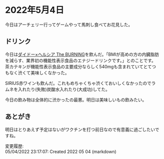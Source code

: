 # 2022年5月4日

今日はアーチェリー行ってゲームやって馬刺し食べてお花見した。

## ドリンク

今日は[ダイドー×ヘルシア The BURNING](https://www.dydo.co.jp/products/detail/1002)を飲んだ。「BMIが高めの方の内臓脂肪を減らす、業界初の機能性表示食品のエナジードリンクです。」とのことです。茶カテキンが機能性表示食品の主要成分ならしく540mgも含まれていてとてつもなく渋くて美味しくなかった。

SIRIUS赤ワインも飲んだ。これもめちゃくちゃ渋くておいしくなかったのでラムネを入れたり(失敗)炭酸水入れたり(大成功)してた。

今日の飲み物は全体的に渋かったの最悪。明日は美味しいもの飲みたい。

## あとがき

明日はとりあえず予定はないがワクチンを打つ前日なので有意義に過ごしたいですね。

変更履歴:  
05/04/2022 23:17:07: Created 2022 05 04 (markdown)  
